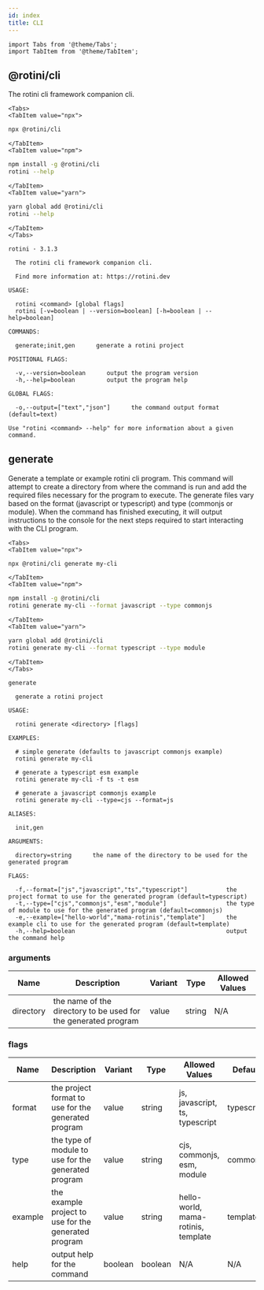 ```yaml
---
id: index
title: CLI
---
```


```mdx-code-block
import Tabs from '@theme/Tabs';
import TabItem from '@theme/TabItem';
```

## @rotini/cli
The rotini cli framework companion cli.

```mdx-code-block
<Tabs>
<TabItem value="npx">
```

```bash
npx @rotini/cli
```

```mdx-code-block
</TabItem>
<TabItem value="npm">
```

```bash
npm install -g @rotini/cli
rotini --help
```

```mdx-code-block
</TabItem>
<TabItem value="yarn">
```

```bash
yarn global add @rotini/cli
rotini --help
```

```mdx-code-block
</TabItem>
</Tabs>
```

```text
rotini · 3.1.3

  The rotini cli framework companion cli.

  Find more information at: https://rotini.dev

USAGE:

  rotini <command> [global flags]
  rotini [-v=boolean | --version=boolean] [-h=boolean | --help=boolean]

COMMANDS:

  generate;init,gen      generate a rotini project

POSITIONAL FLAGS:

  -v,--version=boolean      output the program version
  -h,--help=boolean         output the program help

GLOBAL FLAGS:

  -o,--output=["text","json"]      the command output format (default=text)

Use "rotini <command> --help" for more information about a given command.
```

## generate
Generate a template or example rotini cli program. This command will attempt to create a directory from where the command is run and add the required files necessary for the program to execute. The generate files vary based on the format (javascript or typescript) and type (commonjs or module). When the command has finished executing, it will output instructions to the console for the next steps required to start interacting with the CLI program.

```mdx-code-block
<Tabs>
<TabItem value="npx">
```

```bash
npx @rotini/cli generate my-cli
```

```mdx-code-block
</TabItem>
<TabItem value="npm">
```

```bash
npm install -g @rotini/cli
rotini generate my-cli --format javascript --type commonjs
```

```mdx-code-block
</TabItem>
<TabItem value="yarn">
```

```bash
yarn global add @rotini/cli
rotini generate my-cli --format typescript --type module
```

```mdx-code-block
</TabItem>
</Tabs>
```

```text
generate

  generate a rotini project

USAGE:

  rotini generate <directory> [flags]

EXAMPLES:

  # simple generate (defaults to javascript commonjs example)
  rotini generate my-cli

  # generate a typescript esm example
  rotini generate my-cli -f ts -t esm

  # generate a javascript commonjs example
  rotini generate my-cli --type=cjs --format=js

ALIASES:

  init,gen

ARGUMENTS:

  directory=string      the name of the directory to be used for the generated program

FLAGS:

  -f,--format=["js","javascript","ts","typescript"]           the project format to use for the generated program (default=typescript)
  -t,--type=["cjs","commonjs","esm","module"]                 the type of module to use for the generated program (default=commonjs)
  -e,--example=["hello-world","mama-rotinis","template"]      the example cli to use for the generated program (default=template)
  -h,--help=boolean                                           output the command help
```

### arguments
| Name | Description | Variant | Type | Allowed Values |
| ---- | ----------- | ------- | ---- | -------------- |
| directory | the name of the directory to be used for the generated program | value | string| N/A |

### flags
| Name | Description | Variant | Type | Allowed Values | Default |
| ---- | ----------- | ------- | ---- | -------------- | ------- |
| format | the project format to use for the generated program | value | string | js, javascript, ts, typescript | typescript |
| type | the type of module to use for the generated program | value | string | cjs, commonjs, esm, module | commonjs |
| example | the example project to use for the generated program | value | string | hello-world, mama-rotinis, template | template |
| help | output help for the command | boolean | boolean | N/A | N/A |
